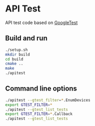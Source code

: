 # API Test

API test code based on [GoogleTest](https://github.com/google/googletest)

## Build and run

```bash
./setup.sh
mkdir build
cd build
cmake ..
make
./apitest
```

## Command line options

```bash
./apitest --gtest_filter=*.EnumDevices
export GTEST_FILTER=*
./apitest --gtest_list_tests
export GTEST_FILTER=*.Callback
./apitest --gtest_list_tests
```


